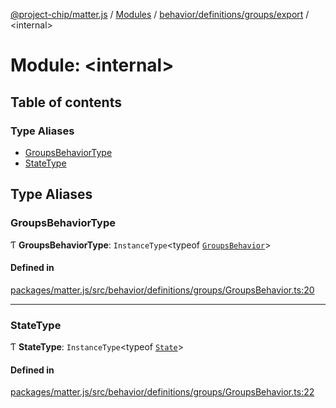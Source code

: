 [@project-chip/matter.js](../README.md) / [Modules](../modules.md) / [behavior/definitions/groups/export](behavior_definitions_groups_export.md) / \<internal\>

# Module: \<internal\>

## Table of contents

### Type Aliases

- [GroupsBehaviorType](behavior_definitions_groups_export._internal_.md#groupsbehaviortype)
- [StateType](behavior_definitions_groups_export._internal_.md#statetype)

## Type Aliases

### GroupsBehaviorType

Ƭ **GroupsBehaviorType**: `InstanceType`\<typeof [`GroupsBehavior`](behavior_definitions_groups_export.md#groupsbehavior)\>

#### Defined in

[packages/matter.js/src/behavior/definitions/groups/GroupsBehavior.ts:20](https://github.com/project-chip/matter.js/blob/2d9f2165d2672864fda3496a6d0d5f93597f82c6/packages/matter.js/src/behavior/definitions/groups/GroupsBehavior.ts#L20)

___

### StateType

Ƭ **StateType**: `InstanceType`\<typeof [`State`](../classes/behavior_definitions_groups_export.GroupsServer.md#state-1)\>

#### Defined in

[packages/matter.js/src/behavior/definitions/groups/GroupsBehavior.ts:22](https://github.com/project-chip/matter.js/blob/2d9f2165d2672864fda3496a6d0d5f93597f82c6/packages/matter.js/src/behavior/definitions/groups/GroupsBehavior.ts#L22)
